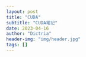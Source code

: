 ```yaml
---
layout: post
title: "CUDA"
subtitle: "CUDA笔记"
date: 2023-04-16
author: "Dictria"
header-img: "img/header.jpg"
tags: []
---
```

